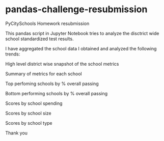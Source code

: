 # pandas-challenge-resubmission
PyCitySchools Homework resubmission 

This pandas script in Jupyter Notebook tries to analyze the disctrict wide school standardized test results. 

I have aggregated the school data I obtained and analyzed the following trends:

High level district wise snapshot of the school metrics

Summary of metrics for each school

Top perfoming schools by % overall passing

Bottom performing schools by % overall passing

Scores by school spending

Scores by school size

Scores by school type

Thank you
